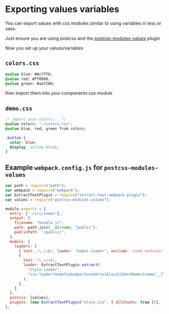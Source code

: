 # Exporting values variables

You can export values with css modules similar to using variables in less or
sass.

Just ensure you are using postcss and the
[postcss-modules-values](https://github.com/css-modules/postcss-modules-values)
plugin

Now you set up your values/variables

## `colors.css`

```css
@value blue: #0c77f8;
@value red: #ff0000;
@value green: #aaf200;
```

then import them into your components css module

## `demo.css`

```css
/* import your colors... */
@value colors: "./colors.css";
@value blue, red, green from colors;

.button {
  color: blue;
  display: inline-block;
}
```

## Example `webpack.config.js` for `postcss-modules-values`

```js
var path = require("path");
var webpack = require("webpack");
var ExtractTextPlugin = require("extract-text-webpack-plugin");
var values = require("postcss-modules-values");

module.exports = {
  entry: ["./src/index"],
  output: {
    filename: "bundle.js",
    path: path.join(__dirname, "public"),
    publicPath: "/public/",
  },
  module: {
    loaders: [
      { test: /\.js$/, loader: "babel-loader", exclude: /node_modules/ },
      {
        test: /\.css$/,
        loader: ExtractTextPlugin.extract(
          "style-loader",
          "css-loader?modules&importLoaders=1&localIdentName=[name]__[local]___[hash:base64:5]!postcss-loader"
        ),
      },
    ],
  },
  postcss: [values],
  plugins: [new ExtractTextPlugin("style.css", { allChunks: true })],
};
```
